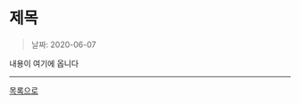 # 제목

> 날짜: 2020-06-07

내용이 여기에 옵니다

---

[목록으로](https://github.com/Shiwoo-Park/blog/tree/master/kor)
